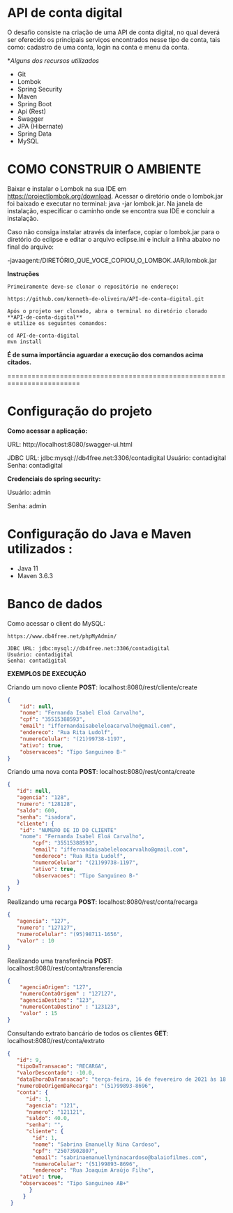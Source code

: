 **API de conta digital**
========================================================================
O desafio consiste na criação de uma API de conta digital, no qual deverá ser oferecido os principais serviços encontrados nesse tipo de conta, tais como: cadastro de uma conta, login na conta e menu da conta.

**Alguns dos recursos utilizados*

- Git
- Lombok
- Spring Security  
- Maven 
- Spring Boot 
- Api (Rest)
- Swagger 
- JPA (Hibernate) 
- Spring Data 
- MySQL


**COMO CONSTRUIR O AMBIENTE**
========================================================================

Baixar e instalar o Lombok na sua IDE em https://projectlombok.org/download.
Acessar o diretório onde o lombok.jar foi baixado e executar no terminal: java -jar lombok.jar.
Na janela de instalação, especificar o caminho onde se encontra sua IDE e concluir a instalação.

Caso não consiga instalar através da interface, copiar o lombok.jar para o diretório do eclipse e editar o arquivo eclipse.ini e incluir a linha abaixo no final do arquivo:

-javaagent:/DIRETÓRIO_QUE_VOCE_COPIOU_O_LOMBOK.JAR/lombok.jar

**Instruções**

	Primeiramente deve-se clonar o repositório no endereço:
	
	https://github.com/kenneth-de-oliveira/API-de-conta-digital.git
	
	Após o projeto ser clonado, abra o terminal no diretório clonado **API-de-conta-digital**
	e utilize os seguintes comandos:

	cd API-de-conta-digital
	mvn install
	
	
**É de suma importância aguardar a execução dos comandos acima citados.**

========================================================================

Configuração do projeto
========================================================================

**Como acessar a aplicação:**

URL: http://localhost:8080/swagger-ui.html
	
JDBC URL: jdbc:mysql://db4free.net:3306/contadigital
Usuário: contadigital
Senha: contadigital
	
**Credenciais do spring security:**

Usuário: admin

Senha: admin


Configuração do Java e Maven utilizados :
========================================================================
- Java 11
- Maven 3.6.3

Banco de dados
========================================================================

Como acessar o client do MySQL:

    https://www.db4free.net/phpMyAdmin/
	
	JDBC URL: jdbc:mysql://db4free.net:3306/contadigital
    Usuário: contadigital
	Senha: contadigital

**EXEMPLOS DE EXECUÇÃO**

Criando um novo cliente **POST**: localhost:8080/rest/cliente/create
```json
{
    "id": null,
    "nome": "Fernanda Isabel Eloá Carvalho",
    "cpf": "35515388593",
    "email": "iffernandaisabeleloacarvalho@gmail.com",
    "endereco": "Rua Rita Ludolf",
    "numeroCelular": "(21)99738-1197",
    "ativo": true,
    "observacoes": "Tipo Sanguineo B-"
}
```

Criando uma nova conta **POST**: localhost:8080/rest/conta/create
```json
{
   "id": null,
   "agencia": "128",
   "numero": "128128",
   "saldo": 600,
   "senha": "isadora",
   "cliente": {
   	"id": "NUMERO DE ID DO CLIENTE"
   	"nome": "Fernanda Isabel Eloá Carvalho",
    	"cpf": "35515388593",
    	"email": "iffernandaisabeleloacarvalho@gmail.com",
    	"endereco": "Rua Rita Ludolf",
    	"numeroCelular": "(21)99738-1197",
    	"ativo": true,
    	"observacoes": "Tipo Sanguineo B-"
   }
}
```

Realizando uma recarga **POST**: localhost:8080/rest/conta/recarga
```json
{
   "agencia": "127",
   "numero": "127127",
   "numeroCelular": "(95)98711-1656",
   "valor" : 10
}
```

Realizando uma transferência **POST**: localhost:8080/rest/conta/transferencia
```json
{
    "agenciaOrigem": "127",
    "numeroContaOrigem" : "127127",
    "agenciaDestino": "123",
    "numeroContaDestino" : "123123",
    "valor" : 15
}
```

Consultando extrato bancário de todos os clientes **GET**: localhost:8080/rest/conta/extrato
```json
{
   "id": 9,
   "tipoDaTransacao": "RECARGA",
   "valorDescontado": -10.0,
   "dataEhoraDaTransacao": "terça-feira, 16 de fevereiro de 2021 às 18:57:05 Hora padrão de Brasília",
   "numeroDeOrigemDaRecarga": "(51)99893-8696",
   "conta": {
      "id": 1,
      "agencia": "121",
      "numero": "121121",
      "saldo": 40.0,
      "senha": "",
      "cliente": {
      	"id": 1,
      	"nome": "Sabrina Emanuelly Nina Cardoso",
      	"cpf": "25073902807",
      	"email": "sabrinaemanuellyninacardoso@balaiofilmes.com",
      	"numeroCelular": "(51)99893-8696",
      	"endereco": "Rua Joaquim Araújo Filho",
	"ativo": true,
	"observacoes": "Tipo Sanguineo AB+"
       }
     }
 }
```
